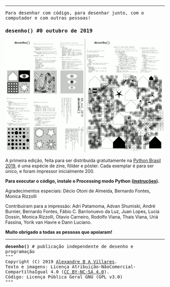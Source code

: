    
---

<div style="font-family: inconsolata, monospace; font-size: 1em">Para desenhar com código, para desenhar junto, com o computador e com outras pessoas!</div>
<h3 style="font-family: inconsolata, monospace;">desenho() #0 outubro de 2019</h3>

![gif animado com amostras da publicação](assets/amostra-desenho0.gif)

A primeira edição, feita para ser distribuída gratuitamente na [Python Brasil 2019](https://2019.pythonbrasil.org.br/), é uma espécie de zine, fôlder e pôster. Cada exemplar é para ser único, e foram impressor inicialmente 200. 

**Para executar o código, instale o Processing modo Python ([instruções](https://abav.lugaralgum.com/como-instalar-o-processing-modo-python/)).**

Agradecimentos especiais: Décio Otoni de Almeida, Bernardo Fontes, Monica Rizzolli

Contribuiram para a impressão: Adri Patamoma, Advan Shumiski, André Burnier, Bernardo Fontes, Fábio C. Barrionuevo da Luz, Juan Lopes, Lucia Dossin, Monica Rizzolli, Otavio Carneiro, Rodolfo Viana, Thais Viana, Uriá Fassina, Yorik van Havre e Dann Luciano.

**Muito obrigado a todas as pessoas que apoiaram!**

---
<div style="font-family: inconsolata, monospace; font-size: 1em">
<b>desenho()</b> # publicação independente de desenho e programação<br>
"""<br>
Copyright (C) 2019 <a href="https://abav.lugaralgum.com">Alexandre B A Villares</a>.<br> 
Texto e imagens: Licença Atribuição-NãoComercial-CompartilhaIgual 4.0 (<a href="https://creativecommons.org/licenses/by-nc-sa/4.0/deed.pt_BR">CC BY-NC-SA 4.0</a>).<br>Código: Licença Pública Geral GNU (GPL v3.0)
<br>"""
</div>
